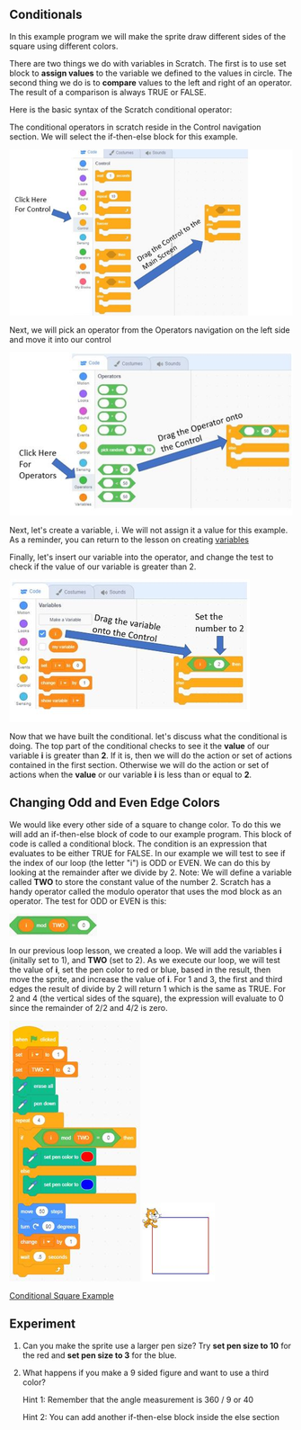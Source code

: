 ## Conditionals

In this example program we will make the sprite draw
different sides of the square using different colors.

There are two things we do with variables in Scratch.  The first is to use set block to **assign values** to the variable we defined to the values in circle.  The second thing we do is to **compare** values to the left and right of an operator.  The result of a comparison is always TRUE or FALSE.

Here is the basic syntax of the Scratch conditional operator:

The conditional operators in scratch reside in the Control navigation section.  We will select the if-then-else block for this example.

![control](../img/control.jpg)

Next, we will pick an operator from the Operators navigation on the left side and move it into our control

![operators](../img/operators.jpg)

Next, let's create a variable, i.  We will not assign it a value for this example.  As a reminder, you can return to the lesson on creating [variables](./04-variables-square.md)

Finally, let's insert our variable into the operator, and change the test to check if the value of our variable is greater than 2.

![compare](../img/compare.jpg)

Now that we have built the conditional. let's discuss what the conditional is doing.  The top part of the conditional checks to see it the **value** of our variable **i** is greater than **2**.  If it is, then we will do the action or set of actions contained in the first section.  Otherwise we will do the action or set of actions when the **value** or our variable **i** is less than or equal to **2**. 

## Changing Odd and Even Edge Colors
We would like every other side of a square to change color.  To do this we will add an if-then-else block of code to our example program.  This block of code is called a conditional block.  The condition is an expression that evaluates to be either TRUE for FALSE.  In our example we will test to see if the index of our loop (the letter "i") is ODD or EVEN.  We can do this by looking at the remainder after we divide by 2. Note: We will define a variable called **TWO** to store the constant value of the number 2. Scratch has a handy operator called the modulo operator that uses the mod block as an operator.  The test for ODD or EVEN is this:

![mod](../img/mod.jpg)

In our previous loop lesson, we created a loop.  We will add the variables **i** (initally set to 1), and **TWO** (set to 2).  As we execute our loop, we will test the value of **i**, set the pen color to red or blue, based in the result, then move the sprite, and increase the value of **i**.  For 1 and 3, the first and third edges the result of divide by 2 will return 1 which is the same as TRUE.  For 2 and 4 (the vertical sides of the square), the expression will evaluate to 0 since the remainder of 2/2 and 4/2 is zero. 

![Conditional Square Blocks](../img/conditionalSquareBlocks.jpg) ![Conditional Square](../img/conditionalSquare.jpg)

[Conditional Square Example](https://scratch.mit.edu/projects/768082575/)

## Experiment
1. Can you make the sprite use a larger pen size?  Try **set pen size to 10** for the red and **set pen size to 3** for the blue.
1. What happens if you make a 9 sided figure and want to use a third color? 

    Hint 1: Remember that the angle measurement is 360 / 9 or 40
    
    Hint 2: You can add another if-then-else block inside the else section


